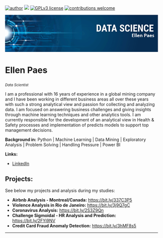 [![author](https://img.shields.io/badge/author-ellenpaes-red.svg)](https://www.linkedin.com/in/ellenpaes) [![](https://img.shields.io/badge/python-3.7+-blue.svg)](https://www.python.org/downloads/release/python-365/) [![GPLv3 license](https://img.shields.io/badge/License-GPLv3-blue.svg)](http://perso.crans.org/besson/LICENSE.html) [![contributions welcome](https://img.shields.io/badge/contributions-welcome-brightgreen.svg?style=flat)](https://github.com/ellenrpaes/Data_Science_Projects/issues)

<p align="center">
  <img src="banner_ellen.png" >
</p>

# Ellen Paes
<sub>*Data Scientist* </sub>

I am a professional with 16 years of experience in a global mining company and I have been working in different business areas all over these years with such a strong analytical view and passion for collecting and analyzing data. I am focused on answering business challenges and giving insights through machine learning techniques and other analytics tools. I am currently responsible for the development of an analytical view in Health & Safety processes and implementation of predicts models to support top management decisions.

**Background in:** Python | Machine Learning | Data Mining | Exploratory Analysis | Problem Solving | Handling Pressure | Power BI

**Links:**
* [LinkedIn](https://www.linkedin.com/in/ellenpaes)

## Projects:
See below my projects and analysis during my studies:

* **Airbnb Analysis - Montreal/Canada:** https://bit.ly/337C3P5
* **Violence Analysis in Rio de Janeiro:** https://bit.ly/3j9Q7gC
* **Coronavirus Analysis:** https://bit.ly/2S3Z9Qn
* **Challenge Sigmoidal - HR Analysis and Prediction:** https://bit.ly/2FYi9NV
* **Credit Card Fraud Anomaly Detection:** https://bit.ly/3hMF8s5
---
